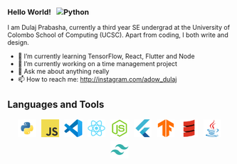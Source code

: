 ### Hello World! <img src="https://camo.githubusercontent.com/e8e7b06ecf583bc040eb60e44eb5b8e0ecc5421320a92929ce21522dbc34c891/68747470733a2f2f6d656469612e67697068792e636f6d2f6d656469612f6876524a434c467a6361737252346961377a2f67697068792e676966" alt="Python" height="28" style="vertical-align:top; margin-left:8px">

I am Dulaj Prabasha, currently a third year SE undergrad at the University of Colombo School of Computing (UCSC). Apart from coding, I both write and design.

- 🌱 I’m currently learning TensorFlow, React, Flutter and Node
- 🔭 I’m currently working on a time management project
- 💬 Ask me about anything really
- 📫 How to reach me: http://instagram.com/adow_dulaj

## Languages and Tools

<p align="center">
<img src="https://raw.githubusercontent.com/github/explore/80688e429a7d4ef2fca1e82350fe8e3517d3494d/topics/python/python.png" alt="Python" height="40" style="vertical-align:top; margin:4px">
<img src="https://raw.githubusercontent.com/github/explore/80688e429a7d4ef2fca1e82350fe8e3517d3494d/topics/javascript/javascript.png" alt="Javascript" height="40" style="vertical-align:top; margin:4px">
<img src="https://raw.githubusercontent.com/github/explore/80688e429a7d4ef2fca1e82350fe8e3517d3494d/topics/visual-studio-code/visual-studio-code.png" alt="VS Code" height="40" style="vertical-align:top; margin:4px">
<img src="https://raw.githubusercontent.com/devicons/devicon/master/icons/react/react-original.svg" alt="VS Code" height="40" style="vertical-align:top; margin:4px">
  <img src="https://raw.githubusercontent.com/devicons/devicon/master/icons/nodejs/nodejs-original.svg" alt="VS Code" height="40" style="vertical-align:top; margin:4px">
    <img src="https://raw.githubusercontent.com/devicons/devicon/master/icons/flutter/flutter-original.svg" alt="VS Code" height="40" style="vertical-align:top; margin:4px">
<img src="https://raw.githubusercontent.com/devicons/devicon/master/icons/tensorflow/tensorflow-original.svg" alt="VS Code" height="40" style="vertical-align:top; margin:4px">
<img src="https://raw.githubusercontent.com/devicons/devicon/master/icons/scala/scala-original.svg" alt="VS Code" height="40" style="vertical-align:top; margin:4px">
  <img src="https://raw.githubusercontent.com/devicons/devicon/master/icons/java/java-original.svg" alt="VS Code" height="40" style="vertical-align:top; margin:4px">
    <img src="https://raw.githubusercontent.com/devicons/devicon/master/icons/tailwindcss/tailwindcss-plain.svg" alt="VS Code" height="40" style="vertical-align:top; margin:4px">
</p>


<!--
**JDPrabasha/JDPrabasha** is a ✨ _special_ ✨ repository because its `README.md` (this file) appears on your GitHub profile.

Here are some ideas to get you started:

...
- 🌱 I’m currently learning ...
- 👯 I’m looking to collaborate on ...
- 🤔 I’m looking for help with ...
- 💬 Ask me about ...
-  ...
- 😄 Pronouns: ...
- ⚡ Fun fact: ...
-->

